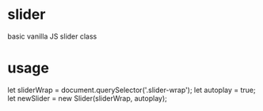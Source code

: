 # slider
basic vanilla JS slider class

# usage

let sliderWrap = document.querySelector('.slider-wrap');
let autoplay = true;
let newSlider = new Slider(sliderWrap, autoplay);
